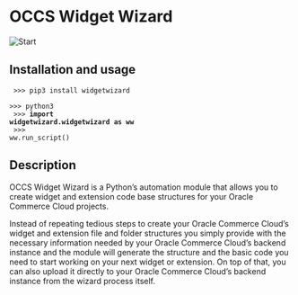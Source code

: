# OCCS Widget Wizard

![Start](https://github.com/valdal14/widgetwizard/blob/master/images/bannerGitHubNew.png?raw=true "OCCS Widget Wizard")

## Installation and usage

<code> >>> pip3 install widgetwizard</code><br>
<code> >>> python3</code><br>
<code> >>> <strong>import widgetwizard.widgetwizard as ww</strong></code><br>
<code> >>> ww.run_script()</code>

## Description

OCCS Widget Wizard is a Python’s automation module that allows you to create widget and extension code base structures for your Oracle Commerce Cloud projects. 

Instead of repeating tedious steps to create your Oracle Commerce Cloud’s widget and extension file and folder structures you simply provide with the necessary information needed by your Oracle Commerce Cloud’s backend instance and the module will generate the structure and the basic code you need to start working on your next widget or extension. On top of that, you can also upload it directly to your Oracle Commerce Cloud’s backend instance from the wizard process itself. 
